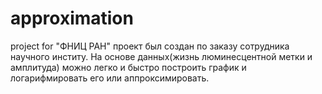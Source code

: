 # approximation
project for "ФНИЦ РАН"
проект был создан по заказу сотрудника научного институ. На основе данных(жизнь люминесцентной метки и амплитуда) можно легко и быстро построить график и логарифмировать его или аппроксимировать.

